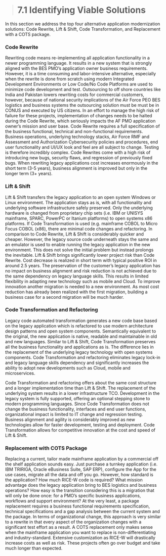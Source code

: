 > # **7.1** Identifying Viable Solutions

In this section we address the top four alternative application modernization solutions: Code Rewrite, Lift & Shift, Code Transformation, and Replacement with a COTS package. 

###  Code Rewrite

Rewriting code means re-implementing all application functionality in a newer programming language. It results in a new system that is strongly aligned with the BES PMO’s application owner business requirements. However, it is a time consuming and labor-intensive alternative, especially when the rewrite is done from scratch using modern Integrated Development Environments or Low Code/No Code Platforms are used to minimize code development and test. Outsourcing to off shore countries like India and Pakistan lowers rewriting costs for commercial customers, however, because of national security implications of the Air Force PEO BES logistics and business systems the outsourcing solution must be must be in CONUS and executed by US citizens. In an effort to manage the high risk of failure for these projects, implementation of changes needs to be halted during the Code Rewrite, which seriously impacts the AF PMO application owner’s mission and user base. Code Rewrite requires a full specification of the business functional, technical and non-functional requirements. Business operations, underlying technology stacks, Air Force RMF and Assessment and Authorization Cybersecurity policies and procedures, end user functionality and UI/UX look and feel are all subject to change. Testing is therefore incredibly complex. Code Rewrites come with a high risk of introducing new bugs, security flaws, and regression of previously fixed bugs. When rewriting legacy applications cost increases enormously in the short term (3-5 years), business alignment is improved but only in the longer term (3+ years).

### Lift & Shift

Lift & Shift transfers the legacy application to an open system Windows or Linux environment. The application stays as is, with all functionality and underlying software infrastructure safely preserved. Only the underlying hardware is changed from proprietary chip sets (i.e. IBM or UNISYS mainframe, SPARC, PowerPC or Itanium platforms) to open systems x86 platforms. If Code Transformation is used (e.g. mainframe COBOL to Micro Focus COBOL (x86), there are minimal code changes and refactoring. In comparison to Code Rewrite, Lift & Shift is considerably quicker and cheaper. However, the legacy source code underneath stays the same and an emulator is used to enable running the legacy application in the new environment. This does not solve the initial problem but instead prolongs the inevitable. Lift & Shift brings significantly lower project risk than Code Rewrite. Cost decrease is realized in short term with typical positive ROI in around 2.5 years. The preservation of the customer’s legacy application has no impact on business alignment and risk reduction is not achieved due to the same dependency on legacy language skills. This results in limited flexibility in adapting new technology such as mobile and Cloud. To improve innovation another migration is needed to a new environment. As most cost reduction has already been realized with the first migration, building a business case for a second migration will be much harder.

### Code Transformation and Refactoring

Legacy code automated transformation generates a new code base based on the legacy application which is refactored to use modern architecture design patterns and open system components. Semantically equivalent to the original, the new application is native, readable and maintainable in old and new languages. Similar to Lift & Shift, Code Transformation preserves all the business functionality and applications as is. The difference lies in the replacement of the underlying legacy technology with open systems components. Code Transformation and refactoring eliminates legacy lock-in and legacy language skills dependency and significantly increases the ability to adopt new developments such as Cloud, mobile and microservices.

Code Transformation and refactoring offers about the same cost structure and a longer implementation time than Lift & Shift. The replacement of the underlying system results in a lower infrastructure TCO. Development in the legacy system is fully supported, offering an optional stepping stone to modern programming languages. Since Code Transformation does not change the business functionality, interfaces and end user functions, organizational impact is limited to IT change and regression testing. Business alignment and agility is considerably improved as new technologies allow for faster development, testing and deployment. Code Transformation allows for competitive innovation at the cost and speed of Lift & Shift.

### Replacement with COTS Package

Replacing a current, tailor made mainframe application by a commercial off the shelf application sounds easy. Just purchase a turnkey application (i.e. IBM TRIRIGA, Oracle eBusiness Suite, SAP ERP), configure the App for the use cases, migrate all the data and off you go. However, how standard is the application? How much RICE-W code is required? What mission advantage does the legacy application bring to BES logistics and business operations? How easy is the transition considering this is a migration that will only be done once: for a PMO’s specific business applications, workflows and support environment? At the very least, a package replacement requires a business functional requirements specification, technical specifications and a gap analysis between the current system and the package. In terms of organizational change, this approach is very similar to a rewrite in that every aspect of the organization changes with a significant test effort as a result. A COTS replacement only makes sense when the mainframe application you want to replace is non-differentiating and industry-standard. Extensive customization as RICE-W will drastically increase costs as well as risk. These projects often go over budget and take much longer than expected.
